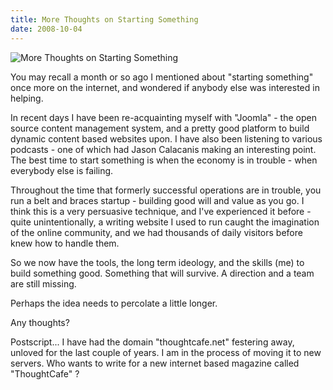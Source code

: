 ```yaml
---
title: More Thoughts on Starting Something
date: 2008-10-04
---
```


![More Thoughts on Starting Something](https://source.unsplash.com/LuQ2ex5HY3c/1600x900)

You may recall a month or so ago I mentioned about "starting something" once more on the internet, and wondered if anybody else was interested in helping.

In recent days I have been re-acquainting myself with "Joomla" - the open source content management system, and a pretty good platform to build dynamic content based websites upon. I have also been listening to various podcasts - one of which had Jason Calacanis making an interesting point. The best time to start something is when the economy is in trouble - when everybody else is failing.

Throughout the time that formerly successful operations are in trouble, you run a belt and braces startup - building good will and value as you go. I think this is a very persuasive technique, and I've experienced it before - quite unintentionally, a writing website I used to run caught the imagination of the online community, and we had thousands of daily visitors before knew how to handle them.

So we now have the tools, the long term ideology, and the skills (me) to build something good. Something that will survive. A direction and a team are still missing.

Perhaps the idea needs to percolate a little longer.

Any thoughts?

Postscript... I have had the domain "thoughtcafe.net" festering away, unloved for the last couple of years. I am in the process of moving it to new servers. Who wants to write for a new internet based magazine called "ThoughtCafe" ?